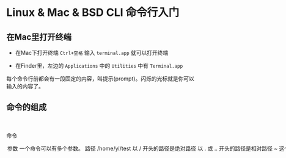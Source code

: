 # Linux & Mac & BSD  CLI 命令行入门


## 在Mac里打开终端

* 在Mac下打开终端  `Ctrl+空格` 输入 `terminal.app` 就可以打开终端

* 在Finder里，左边的 `Applications` 中的 `Utilities` 中有 `Terminal.app` 

每个命令行前都会有一段固定的内容，叫提示(prompt)。闪烁的光标就是你可以输入的内容了。

## 命令的组成

<cmd> <option>

<cmd> 命令
  
<option> 参数
  
一个命令可以有多个参数。

## 路径

`/home/yi/test`

以 `/` 开头的路径是绝对路径

以 `.` 或 `..` 开头的路径是相对路径

`~` 这个目录是你的home目录

## 常用命令

### date

显示出当前的日期

### pwd

显示当前所在的文件夹（目录）

### ls

列出当前目录里的文件和文件夹。

a 显示隐藏文件
h 显示文件的属性
l 显示文件的大小
F 将目录和文件区别显示，目录后会多一个/

ls --help

显示帮助，所有的命令基本上都可以使用 --help 参数显示帮助 

### man

man cmd

显示出`cmd`的手册帮助。按`q`退出显示帮助。

### mkdir

mkdir <dirname>
  
建立一个指定名子的目录。

### cd

cd <dirname>
  
改变当前目录到指定路径去。

如果 cd 不带任何参数，你就把当前目录变更到了`home`目录。

`.` 这个名字的目录是当前目录
`..` 这个名字的目录是上一层目录

所有的目录里都有这两个目录。

### touch

touch <filename>
  
创建一个文件。

###  rm

rm <filename>
  
删除一个文件

-r 将目录及目录里的所有的内容删除。

### mv

mv  <path1> <path2>
  
将 path1 移动到 path2 去。

### cp

cp <path1> <path2>
  
将 path1 复制到 path2 去。

### cat

cat <filename>
  
显示文件的内容。

